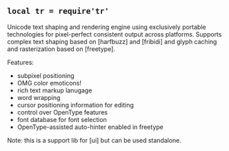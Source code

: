 
## `local tr = require'tr'`

Unicode text shaping and rendering engine using exclusively portable
technologies for pixel-perfect consistent output across platforms. Supports
complex text shaping based on [harfbuzz] and [fribidi] and glyph caching
and rasterization based on [freetype].

Features:

  * subpixel positioning
  * OMG color emoticons!
  * rich text markup lanugage
  * word wrapping
  * cursor positioning information for editing
  * control over OpenType features
  * font database for font selection
  * OpenType-assisted auto-hinter enabled in freetype

Note: this is a support lib for [ui] but can be used standalone.
